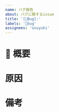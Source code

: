 ```yaml
---
name: バグ報告
about: バグに関するissue
title: '[🐛Bug]:'
labels: '🐛bug'
assignees: 'usuyuki'
---
```


# 🐛 概要

# 原因

# 備考

